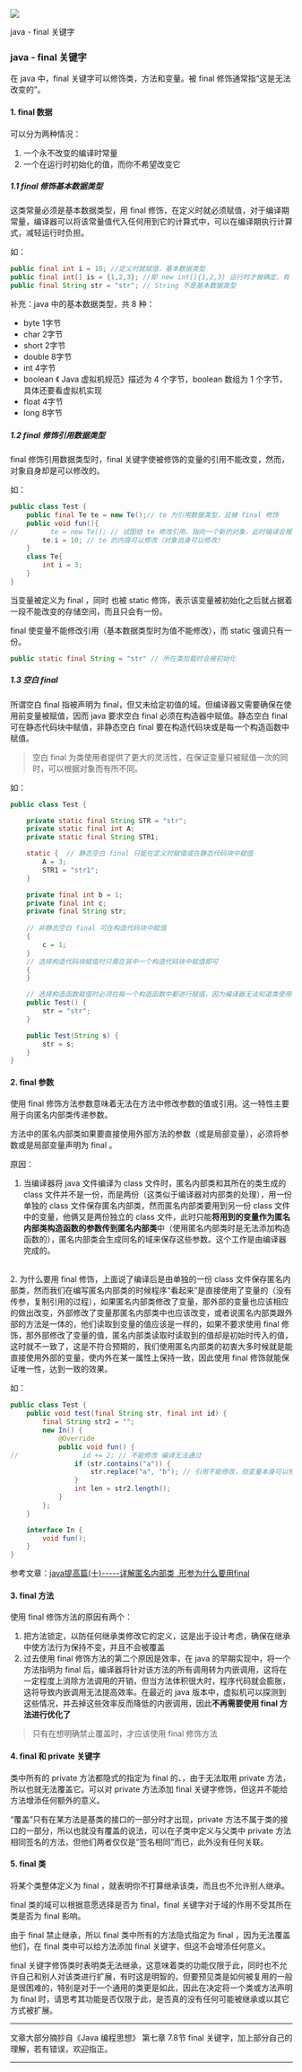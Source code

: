 ![](http://upload-images.jianshu.io/upload_images/7460499-8813638f17bcb3c8.jpg?imageMogr2/auto-orient/strip%7CimageView2/2/w/1240)

java - final 关键字

### java - final 关键字

在 java 中，final 关键字可以修饰类，方法和变量。被 final 修饰通常指“这是无法改变的”。

#### 1. final 数据

可以分为两种情况：

1. 一个永不改变的编译时常量
2. 一个在运行时初始化的值，而你不希望改变它

##### 1.1 final 修饰基本数据类型

这类常量必须是基本数据类型，用 final  修饰，在定义时就必须赋值，对于编译期常量，编译器可以将该常量值代入任何用到它的计算式中，可以在编译期执行计算式，减轻运行时负担。

如：

```java
public final int i = 10; //定义时就赋值，基本数据类型
public final int[] is = {1,2,3}; //即 new int[]{1,2,3} 运行时才被确定，有 new 关键字，数组不是基本数据类型
public final String str = "str"; // String 不是基本数据类型
```

补充：java 中的基本数据类型，共 8 种：

- byte 1字节
- char 2字节
- short 2字节
- double 8字节
- int 4字节
- boolean 《 Java 虚拟机规范》描述为 4 个字节，boolean 数组为 1 个字节，具体还要看虚拟机实现
- float 4字节
- long 8字节  
  

##### 1.2 final 修饰引用数据类型

final 修饰引用数据类型时，final 关键字使被修饰的变量的引用不能改变，然而，对象自身却是可以修改的。

如：

```java
public class Test {
    public final Te te = new Te();// te 为引用数据类型，且被 final 修饰
    public void fun(){
//        te = new Te(); // 试图给 te 修改引用，指向一个新的对象，此时编译会报错
        te.i = 10; // te 的内容可以修改（对象自身可以修改）
    }
    class Te{
        int i = 3;
    }
}

```

当变量被定义为 final ，同时 也被 static 修饰，表示该变量被初始化之后就占据着一段不能改变的存储空间，而且只会有一份。

final 使变量不能修改引用（基本数据类型时为值不能修改），而 static 强调只有一份。

```java
public static final String = "str" // 所在类加载时会被初始化
```


##### 1.3 空白 final 

所谓空白 final 指被声明为 final，但又未给定初值的域。但编译器又需要确保在使用前变量被赋值，因而 java 要求空白 final 必须在构造器中赋值。静态空白 final 可在静态代码块中赋值，非静态空白  final 要在构造代码块或是每一个构造函数中赋值。

> 空白 final 为类使用者提供了更大的灵活性，在保证变量只被赋值一次的同时，可以根据对象而有所不同。

如：

```java
public class Test {

    private static final String STR = "str";
    private static final int A;
    private static final String STR1;

    static {  // 静态空白 final 只能在定义时赋值或在静态代码块中赋值
        A = 3;
        STR1 = "str1";
    }

    private final int b = 1;
    private final int c;
    private final String str;
    
    // 非静态空白 final 可在构造代码块中赋值
    {
        c = 1;
    }
    // 选择构造代码块赋值时只需在其中一个构造代码块中赋值即可
    {
    }

	// 选择构造函数赋值时必须在每一个构造函数中都进行赋值，因为编译器无法知道类使用者会选择哪一个构造函数构造对象
    public Test() {
        str = "str";
    }

    public Test(String s) {
        str = s;
    }
}
```


#### 2. final 参数

使用 final 修饰方法参数意味着无法在方法中修改参数的值或引用。这一特性主要用于向匿名内部类传递参数。

方法中的匿名内部类如果要直接使用外部方法的参数（或是局部变量），必须将参数或是局部变量声明为 final 。

原因：

1. 当编译器将 java 文件编译为 class 文件时，匿名内部类和其所在的类生成的 class 文件并不是一份，而是两份（这类似于编译器对内部类的处理），用一份单独的 class 文件保存匿名内部类，然而匿名内部类要用到另一份 class 文件中的变量，他俩又是两份独立的 class 文件，此时只能**将用到的变量作为匿名内部类构造函数的参数传到匿名内部类**中（使用匿名内部类时是无法添加构造函数的），匿名内部类会生成同名的域来保存这些参数。这个工作是由编译器完成的。
<br>
2. 为什么要用 final 修饰，上面说了编译后是由单独的一份 class 文件保存匿名内部类，然而我们在编写匿名内部类的时候程序“看起来”是直接使用了变量的（没有传参，复制引用的过程），如果匿名内部类修改了变量，那外部的变量也应该相应的做出改变，外部修改了变量那匿名内部类中也应该改变，或者说匿名内部类跟外部的方法是一体的，他们读取到变量的值应该是一样的，如果不要求使用 final 修饰，那外部修改了变量的值，匿名内部类读取时读取到的值却是初始时传入的值，这时就不一致了，这是不符合预期的，我们使用匿名内部类的初衷大多时候就是能直接使用外部的变量，使内外在某一属性上保持一致，因此使用 final 修饰就能保证唯一性，达到一致的效果。


如：

```java
public class Test {
    public void test(final String str, final int id) {
        final String str2 = "";
        new In() {
            @Override
            public void fun() {
//                id += 2; // 不能修改 编译无法通过
                if (str.contains("a")) {
                    str.replace("a", "b"); // 引用不能修改，但变量本身可以修改，此时内外保持一致
                }
                int len = str2.length();
            }
        };
    }

    interface In {
        void fun();
    }
}
```

参考文章：[java提高篇(十)-----详解匿名内部类 ,形参为什么要用final](http://www.cnblogs.com/xiaorenwu702/p/5167997.html)


#### 3. final 方法

使用 final 修饰方法的原因有两个：

1. 把方法锁定，以防任何继承类修改它的定义，这是出于设计考虑，确保在继承中使方法行为保持不变，并且不会被覆盖
2. 过去使用 final 修饰方法的第二个原因是效率，在 java 的早期实现中，将一个方法指明为 final 后，编译器将针对该方法的所有调用转为内嵌调用，这将在一定程度上消除方法调用的开销，但当方法体积很大时，程序代码就会膨胀，这将导致内嵌调用无法提高效率。在最近的 java 版本中，虚拟机可以探测到这些情况，并去掉这些效率反而降低的内嵌调用，因此**不再需要使用 final 方法进行优化了**


> 只有在想明确禁止覆盖时，才应该使用 final 修饰方法


#### 4. final 和 private 关键字

类中所有的 private 方法都隐式的指定为 final 的、，由于无法取用 private 方法，所以也就无法覆盖它。可以对 private 方法添加 final 关键字修饰，但这并不能给方法增添任何额外的意义。

“覆盖”只有在某方法是基类的接口的一部分时才出现，private 方法不属于类的接口的一部分，所以也就没有覆盖的说法，可以在子类中定义与父类中 private 方法相同签名的方法，但他们两者仅仅是“签名相同”而已，此外没有任何关联。


#### 5. final 类

将某个类整体定义为 final ，就表明你不打算继承该类，而且也不允许别人继承。

final 类的域可以根据意愿选择是否为 final，final 关键字对于域的作用不受其所在类是否为 final 影响。

由于 final 禁止继承，所以 final 类中所有的方法隐式指定为 final ，因为无法覆盖他们，在 final 类中可以给方法添加 final 关键字，但这不会增添任何意义。

final 关键字修饰类时表明类无法继承，这意味着类的功能仅限于此，同时也不允许自己和别人对该类进行扩展，有时这是明智的，但要预见类是如何被复用的一般是很困难的，特别是对于一个通用的类更是如此，因此在决定将一个类或方法声明为 final 时，请思考其功能是否仅限于此，是否真的没有任何可能被继承或以其它方式被扩展。


--------------

文章大部分摘抄自《Java 编程思想》 第七章 7.8节 final 关键字，加上部分自己的理解，若有错误，欢迎指正。

----------
